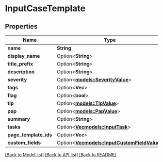 # InputCaseTemplate

## Properties

Name | Type | Description | Notes
------------ | ------------- | ------------- | -------------
**name** | **String** |  | 
**display_name** | Option<**String**> |  | [optional]
**title_prefix** | Option<**String**> |  | [optional]
**description** | Option<**String**> |  | [optional]
**severity** | Option<[**models::SeverityValue**](SeverityValue.md)> |  | [optional]
**tags** | Option<**Vec<String>**> |  | [optional]
**flag** | Option<**bool**> |  | [optional]
**tlp** | Option<[**models::TlpValue**](TlpValue.md)> |  | [optional]
**pap** | Option<[**models::PapValue**](PapValue.md)> |  | [optional]
**summary** | Option<**String**> |  | [optional]
**tasks** | Option<[**Vec<models::InputTask>**](InputTask.md)> |  | [optional]
**page_template_ids** | Option<**Vec<String>**> |  | [optional]
**custom_fields** | Option<[**Vec<models::InputCustomFieldValue>**](InputCustomFieldValue.md)> |  | [optional]

[[Back to Model list]](../README.md#documentation-for-models) [[Back to API list]](../README.md#documentation-for-api-endpoints) [[Back to README]](../README.md)


